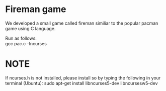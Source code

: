 # Fireman game
We developed a small game called fireman similiar to the popular pacman game using C language. 

Run as follows:\
gcc pac.c -lncurses

# NOTE
If ncurses.h is not installed, please install so by typing the following in your terminal (Ubuntu):
sudo apt-get install libncurses5-dev libncursesw5-dev
